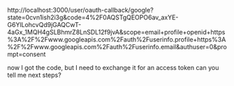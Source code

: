 http://localhost:3000/user/oauth-callback/google?state=0cvn1ish2i3g&code=4%2F0AQSTgQEOPO6av_axYE-G6YlLohcvQd9jGAQCwT-4aGx_1MQH4gSLBhmrZ8LnSDL12f9jvA&scope=email+profile+openid+https%3A%2F%2Fwww.googleapis.com%2Fauth%2Fuserinfo.profile+https%3A%2F%2Fwww.googleapis.com%2Fauth%2Fuserinfo.email&authuser=0&prompt=consent

now I got the code, but I need to exchange it for an access token
can you tell me next steps?